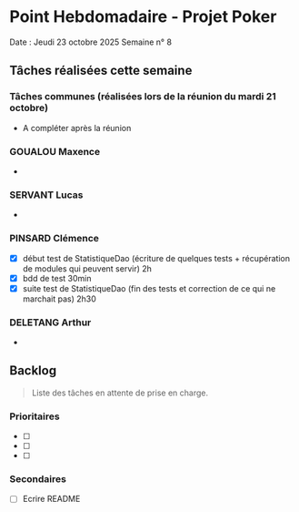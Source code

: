 # Point Hebdomadaire - Projet Poker

Date : Jeudi 23 octobre 2025
Semaine n° 8

## Tâches réalisées cette semaine

### Tâches communes (réalisées lors de la réunion du mardi 21 octobre)
- A compléter après la réunion 

### GOUALOU Maxence
- 

### SERVANT Lucas
- 

### PINSARD Clémence
- [x] début test de StatistiqueDao (écriture de quelques tests + récupération de modules qui peuvent servir) 2h
- [x] bdd de test 30min
- [x] suite test de StatistiqueDao (fin des tests et correction de ce qui ne marchait pas) 2h30

### DELETANG Arthur
- 



## Backlog

> Liste des tâches en attente de prise en charge.

### Prioritaires

- [ ] 
- [ ] 
- [ ] 

### Secondaires

- [ ] Ecrire README